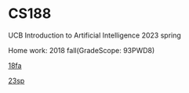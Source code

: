 # CS188
UCB Introduction to Artificial Intelligence 2023 spring

Home work: 2018 fall(GradeScope: 93PWD8)

[18fa](https://inst.eecs.berkeley.edu/~cs188/fa18/index.html)

[23sp](https://inst.eecs.berkeley.edu/~cs188/sp23/)
